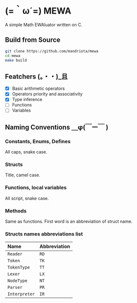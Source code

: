# (=​｀ω´=) MEWA
A simple Math EWAluator written on C.

## Build from Source
```sh
git clone https://github.com/mandriota/mewa
cd mewa
make build
```

## Featchers (。・・)_且
- [X] Basic arithmetic operators
- [X] Operators priority and associativity
- [X] Type inference
- [ ] Functions
- [ ] Variables

## Naming Conventions ＿φ(￣ー￣ )
### Constants, Enums, Defines
All caps, snake case.

### Structs
Title, camel case.

### Functions, local variables
All script, snake case.

### Methods
Same as functions. First word is an abbreviation of struct name.

### Structs names abbreviations list
| Name          | Abbreviation |
|:--------------|:-------------|
| `Reader`      | `RD`         |
| `Token`       | `TK`         |
| `TokenType`   | `TT`         |
| `Lexer`       | `LX`         |
| `NodeType`    | `NT`         |
| `Parser`      | `PR`         |
| `Interpreter` | `IR`         |
